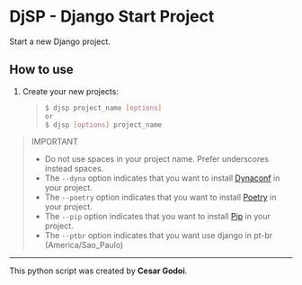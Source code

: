 # DjSP - Django Start Project

Start a new Django project.

## How to use

1. Create your new projects:
   > ```sh
   > $ djsp project_name [options]
   > or
   > $ djsp [options] project_name
   > ```

> IMPORTANT
>
> - Do not use spaces in your project name. Prefer underscores instead spaces.
> - The `--dyna` option indicates that you want to install [Dynaconf](https://dynaconf.readthedocs.io/en/docs_223/) in your project.
> - The `--poetry` option indicates that you want to install [Poetry](https://python-poetry.org/docs/) in your project.
> - The `--pip` option indicates that you want to install [Pip](https://pip.pypa.io/en/stable/user_guide/) in your project.
> - The `--ptbr` option indicates that you want use django in pt-br (America/Sao_Paulo)
>   <br>

---

This python script was created by **Cesar Godoi**.
